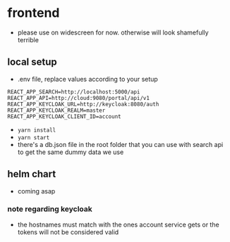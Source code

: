  # frontend
 - please use on widescreen for now. otherwise will look shamefully terrible
 ## local setup
  - .env file, replace values according to your setup
```
REACT_APP_SEARCH=http://localhost:5000/api
REACT_APP_API=http://cloud:9080/portal/api/v1
REACT_APP_KEYCLOAK_URL=http://keycloak:8080/auth
REACT_APP_KEYCLOAK_REALM=master
REACT_APP_KEYCLOAK_CLIENT_ID=account
```
 - `yarn install`
 - `yarn start`
 - there's a db.json file in the root folder that you can use with search api to get the same dummy data we use
 ## helm chart
 - coming asap

 ### note regarding keycloak
 - the hostnames must match with the ones account service gets or the tokens will not be considered valid
